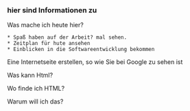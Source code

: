 ### hier sind Informationen zu


Was mache ich heute hier?

    * Spaß haben auf der Arbeit? mal sehen.
    * Zeitplan für hute ansehen 
    * Einblicken in die Softwareentwicklung bekommen


Eine Internetseite erstellen, so wie Sie bei Google zu sehen ist


Was kann Html?

Wo finde ich HTML?

Warum will ich das?




